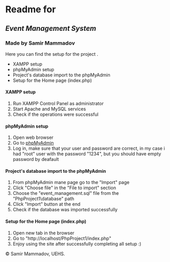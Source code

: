 # Readme for 
## _Event Management System_
### Made by Samir Mammadov

Here you can find the setup for the project .

- XAMPP setup
- phpMyAdmin setup
- Project's database import to the phpMyAdmin
- Setup for the Home page (index.php)


#### XAMPP setup

1. Run XAMPP Control Panel as administrator 
2. Start Apache and MySQL services
3. Check if the operations were successful

#### phpMyAdmin setup
1. Open web browser
2. Go to [phpMyAdmin](http://localhost/phpmyadmin/)
3. Log in, make sure that your user and password are correct,
in my case i had "root" user with the password "1234", but 
you should have empty password by deafault


#### Project's database import to the phpMyAdmin

1. From phpMyAdmin mane page go to the "Import" page
2. Click "Choose file" in the "File to import" section
3. Choose the "event_management.sql" file from the "PhpProject1\database" path 
4. Click "Import" button at the end
5. Check if the database was imported successfully

#### Setup for the Home page (index.php)

1. Open new tab in the browser
2. Go to "http://localhost/PhpProject1/index.php"
3. Enjoy using the site after successfully completing all setup :)


© Samir Mammadov, UEHS.


